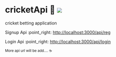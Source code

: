 # cricketApi :cricket_game: <img src="https://img.shields.io/badge/r4hul___-E4405F?style=for-the-badge&logo=instagram&logoColor=white">
cricket betting application
<p>Signup Api :point_right: <a href="http://localhost:3000/api/reg">http://localhost:3000/api/reg</a></p>
<p>Login Api :point_right: <a href="http://localhost:3000/api/login">http://localhost:3000/api/login</a></p>

<small>More api url will be add.... ☕</small>

